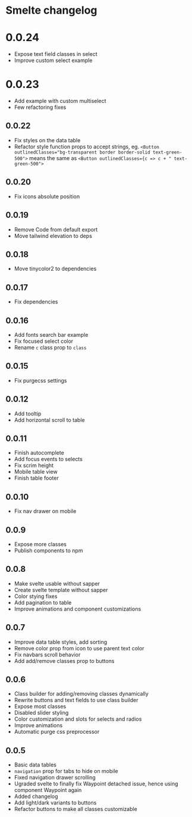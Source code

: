 # Smelte changelog

# 0.0.24
* Expose text field classes in select
* Improve custom select example

# 0.0.23
* Add example with custom multiselect
* Few refactoring fixes

## 0.0.22
* Fix styles on the data table
* Refactor style function props to accept strings,
  eg. `<Button outlinedClasses="bg-transparent border border-solid text-green-500">` means the same as
  `<Button outlinedClasses={c => c + " text-green-500">`

## 0.0.20
* Fix icons absolute position

## 0.0.19
* Remove Code from default export
* Move tailwind elevation to deps

## 0.0.18
* Move tinycolor2 to dependencies

## 0.0.17
* Fix dependencies

## 0.0.16
* Add fonts search bar example
* Fix focused select color
* Rename `c` class prop to `class`

## 0.0.15
* Fix purgecss settings

## 0.0.12
* Add tooltip
* Add horizontal scroll to table

## 0.0.11
* Finish autocomplete
* Add focus events to selects
* Fix scrim height
* Mobile table view
* Finish table footer

## 0.0.10
* Fix nav drawer on mobile

## 0.0.9
* Expose more classes
* Publish components to npm

## 0.0.8
* Make svelte usable without sapper
* Create svelte template without sapper
* Color stying fixes
* Add pagination to table
* Improve animations and component customizations

## 0.0.7
* Improve data table styles, add sorting
* Remove color prop from icon to use parent text color
* Fix navbars scroll behavior
* Add add/remove classes prop to buttons

## 0.0.6
* Class builder for adding/removing classes dynamically
* Rewrite buttons and text fields to use class builder
* Expose most classes
* Disabled slider styling
* Color customization and slots for selects and radios
* Improve animations
* Automatic purge css preprocessor

## 0.0.5
* Basic data tables
* `navigation` prop for tabs to hide on mobile
* Fixed navigation drawer scrolling
* Ugraded svelte to finally fix Waypoint detached issue, hence using component Waypoint again
* Added changelog
* Add light/dark variants to buttons
* Refactor buttons to make all classes customizable